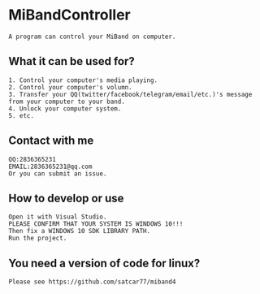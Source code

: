 # MiBandController
    A program can control your MiBand on computer.
## What it can be used for?
    1. Control your computer's media playing.
    2. Control your computer's volumn.
    3. Transfer your QQ(twitter/facebook/telegram/email/etc.)'s message from your computer to your band.
    4. Unlock your computer system.
    5. etc.
## Contact with me
    QQ:2836365231
    EMAIL:2836365231@qq.com
    Or you can submit an issue.
## How to develop or use
    Open it with Visual Studio.
    PLEASE CONFIRM THAT YOUR SYSTEM IS WINDOWS 10!!!
    Then fix a WINDOWS 10 SDK LIBRARY PATH.
    Run the project.
## You need a version of code for linux?
    Please see https://github.com/satcar77/miband4